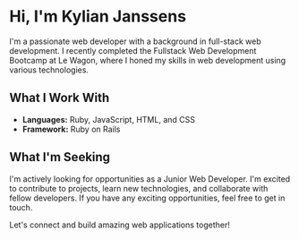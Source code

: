 # Hi, I'm Kylian Janssens

I'm a passionate web developer with a background in full-stack web development. I recently completed the Fullstack Web Development Bootcamp at Le Wagon, where I honed my skills in web development using various technologies.

## What I Work With

- **Languages:** Ruby, JavaScript, HTML, and CSS
- **Framework:** Ruby on Rails

## What I'm Seeking

I'm actively looking for opportunities as a Junior Web Developer. I'm excited to contribute to projects, learn new technologies, and collaborate with fellow developers. If you have any exciting opportunities, feel free to get in touch.

Let's connect and build amazing web applications together!
